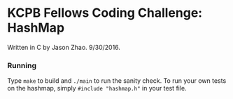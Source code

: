 # KCPB Fellows Coding Challenge: HashMap
Written in C by Jason Zhao.  9/30/2016.

### Running
Type `make` to build and `./main` to run the sanity check.  To run your own tests on
the hashmap, simply `#include "hashmap.h"` in your test file.

